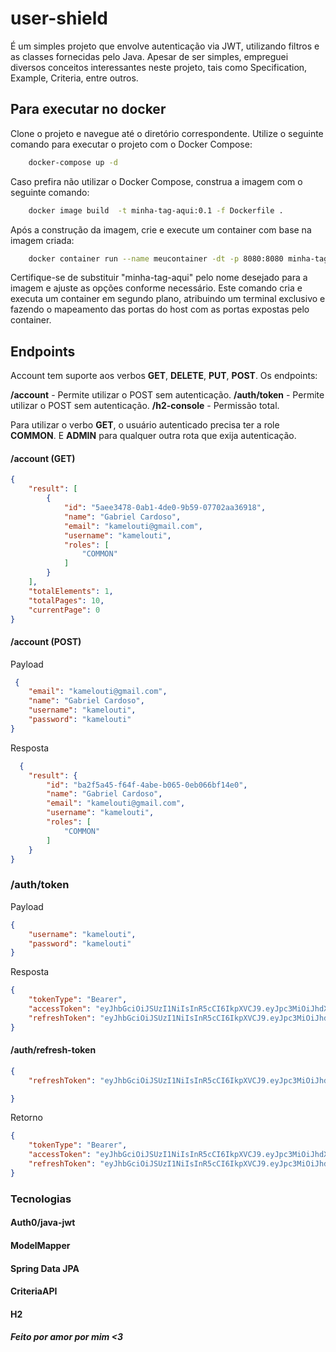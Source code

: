 # user-shield

É um simples projeto que envolve autenticação via JWT, utilizando filtros e as classes fornecidas pelo Java. Apesar de ser simples, empreguei diversos conceitos interessantes neste projeto, tais como Specification, Example, Criteria, entre outros.

## Para executar no docker

Clone o projeto e navegue até o diretório correspondente.
Utilize o seguinte comando para executar o projeto com o Docker Compose:

```bash
    docker-compose up -d
```

Caso prefira não utilizar o Docker Compose, construa a imagem com o seguinte comando:

```bash
    docker image build  -t minha-tag-aqui:0.1 -f Dockerfile .
```

Após a construção da imagem, crie e execute um container com base na imagem criada:

```bash
    docker container run --name meucontainer -dt -p 8080:8080 minha-tag-aqui:0.1 
```

Certifique-se de substituir "minha-tag-aqui" pelo nome desejado para a imagem e ajuste as opções conforme necessário. Este comando cria e executa um container em segundo plano, atribuindo um terminal exclusivo e fazendo o mapeamento das portas do host com as portas expostas pelo container.


## Endpoints

Account tem suporte aos verbos **GET**, **DELETE**, **PUT**, **POST**. Os endpoints: 

**/account** - Permite utilizar o POST sem autenticação.
**/auth/token** - Permite utilizar o POST sem autenticação.
**/h2-console** - Permissão total.

Para utilizar o verbo **GET**, o usuário autenticado precisa ter a role **COMMON**. E **ADMIN** para qualquer outra rota que exija autenticação.

#### /account (GET)

```json
{
    "result": [
        {
            "id": "5aee3478-0ab1-4de0-9b59-07702aa36918",
            "name": "Gabriel Cardoso",
            "email": "kamelouti@gmail.com",
            "username": "kamelouti",
            "roles": [
                "COMMON"
            ]
        }
    ],
    "totalElements": 1,
    "totalPages": 10,
    "currentPage": 0
}
```

#### /account (POST)

Payload


```json
 {
    "email": "kamelouti@gmail.com",
    "name": "Gabriel Cardoso",
    "username": "kamelouti",
    "password": "kamelouti"
}
```

Resposta

```json
  {
    "result": {
        "id": "ba2f5a45-f64f-4abe-b065-0eb066bf14e0",
        "name": "Gabriel Cardoso",
        "email": "kamelouti@gmail.com",
        "username": "kamelouti",
        "roles": [
            "COMMON"
        ]
    }
}
```

### /auth/token

Payload

```json
{
    "username": "kamelouti",
    "password": "kamelouti"
}
```

Resposta

```json
{
    "tokenType": "Bearer",
    "accessToken": "eyJhbGciOiJSUzI1NiIsInR5cCI6IkpXVCJ9.eyJpc3MiOiJhdXRoIiwiZXhwIjoxNzEwMTE0ODE2LCJzdWIiOiJrYW1lbG91dGkiLCJyb2xlcyI6IkNPTU1PTiJ9.FJRFUsRVMhn4RJQ0wN8ntpUHV8z0EIf8T2qJsENJNqlu3c8Onval5l8nsFEz9sgC5MOPHQpzef0CFBVOG0dvIi1MbKrwxH9poTA4jKDVXzPeHgoYk0y7HA1oe3J6ycdBa5NaB4XGTHS4Nj0tyGimrJXdT9AX28NlmhFnFHRObgq6EwejY3gaIB8vmDK6TvDceEPa1XyAy_D8QSK5BLQq0Ljio0p_PTruhw_WDhcXlkx_Gz9YqBcLbiJt6cWtMbzvRGZw2Dz63VO6_bEDll5YC3IEGF2La-P3h8i2MMMwy3ENTmYjPqAodSt-78PGyISl8vf9d5EM9-SanVLpX_J-mA",
    "refreshToken": "eyJhbGciOiJSUzI1NiIsInR5cCI6IkpXVCJ9.eyJpc3MiOiJhdXRoIiwiZXhwIjoxNzEwMTI1NjE2LCJzdWIiOiJrYW1lbG91dGkiLCJyb2xlcyI6IkNPTU1PTiIsInJlZnJlc2hUb2tlbiI6dHJ1ZX0.fk17CU8cUniP_qwJBqWKbUEB3KKApIxYDmGK4PXtoprAuL-bZPQpyleUiTQDvN11WirRjLnoxS3zY0tsyV3jILbdNi_F6xO-rMWTDvxKim9uFFyhq-AFTlPGf68mTml8_QRaDaeQKRHjm4jFibfmxW1EOpbn23bmusXNHCtEaAk8zHbm0F-F9F1lHvosXKVzCa0Uc5mToUzExE_G0l-jRzLlyKBBikGHz4glhtwKhzwKagMJ3sZaqPKpLxNy3VqBBHDvh708wohZgxz5X9j-1qSh1T_XYgP1Vr-z9fAzHi7UJOpHTE1bfLwoTMwwL_SqNJkGRKMaj4n-UYJXwGIt3g"
}

```

#### /auth/refresh-token 

```json
{
    "refreshToken": "eyJhbGciOiJSUzI1NiIsInR5cCI6IkpXVCJ9.eyJpc3MiOiJhdXRoIiwiZXhwIjoxNzEwMTE0ODE2LCJzdWIiOiJrYW1lbG91dGkiLCJyb2xlcyI6IkNPTU1PTiJ9.FJRFUsRVMhn4RJQ0wN8ntpUHV8z0EIf8T2qJsENJNqlu3c8Onval5l8nsFEz9sgC5MOPHQpzef0CFBVOG0dvIi1MbKrwxH9poTA4jKDVXzPeHgoYk0y7HA1oe3J6ycdBa5NaB4XGTHS4Nj0tyGimrJXdT9AX28NlmhFnFHRObgq6EwejY3gaIB8vmDK6TvDceEPa1XyAy_D8QSK5BLQq0Ljio0p_PTruhw_WDhcXlkx_Gz9YqBcLbiJt6cWtMbzvRGZw2Dz63VO6_bEDll5YC3IEGF2La-P3h8i2MMMwy3ENTmYjPqAodSt-78PGyISl8vf9d5EM9-SanVLpX_J-mA"

}
```

Retorno

```json
{
    "tokenType": "Bearer",
    "accessToken": "eyJhbGciOiJSUzI1NiIsInR5cCI6IkpXVCJ9.eyJpc3MiOiJhdXRoIiwiZXhwIjoxNzEwMTE1MDk3LCJzdWIiOiJrYW1lbG91dGkiLCJyb2xlcyI6IkNPTU1PTiJ9.PClUc7cxojCXzGYFwfMyah486ecGTsTaERQY35cg29JrsQr_RvBmVmkKGHTbH5KMrbR0-S39B9fWU3drDIUVDW8B62TbmlLqFql67fIvqAWUhTzZzymrxTMmUNRm-VmDOYmrhctMLy_FO0j18gvu5_G0GdB5ysYIO8dEPfa2Rrz57yul-BTBlSKLQbf9dYdHbQcso1TlexNnXEVbgY47WcCuWRyF-NkCzQxX4PSCrzIvzsz-TXfOneDOEADk1ikN1G0zk3ARFMB-hjxV_HHZx1SKLA7q02r16DjZvZOQVR8AF-P_XE2pDMh7-0Zase7uK9RZK8ybHIk0CvSwlc2idg",
    "refreshToken": "eyJhbGciOiJSUzI1NiIsInR5cCI6IkpXVCJ9.eyJpc3MiOiJhdXRoIiwiZXhwIjoxNzEwMTIyMjk3LCJzdWIiOiJrYW1lbG91dGkiLCJyb2xlcyI6IkNPTU1PTiIsInJlZnJlc2hUb2tlbiI6dHJ1ZX0.SvnXw9HnnVD2VzR1ItUpGRPkrhSKRJGliZKj_aXeuWN-2vxD9yZBWAz8_jHpVeqknlT5XPQlb11yVVgv1AF78eJchvpw_gcQi6E5xPAlZTNZ1lygLt7qbJxwtNG7wtxFYxU2ibhSOk2KBJCgMazUi8ogPlLEvXAY8qqnpkZIzq_cA6siAAE9nRIQmmaW1Bfp3n2xFNp2RdJQb9K4Mq9PkqAl8KUvyDiohzwku6AEgTt5lSEfmjTRe9xkPeJ0EY1eTHJYdYaRA423DtxPXAcyyv1tYJvwrVbSEA3CPJhUy2p23AiQ6pzKJCS5_JOnwNG0G1xT_9bNL05Fj-4h4qQ8oA"
}
```

### Tecnologias

#### Auth0/java-jwt

#### ModelMapper

#### Spring Data JPA

#### CriteriaAPI

#### H2

##### Feito por amor por mim <3
